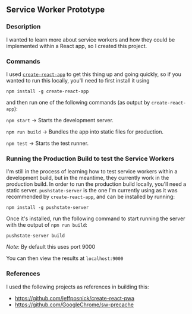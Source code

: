 ## Service Worker Prototype

### Description
I wanted to learn more about service workers and how they could be implemented within a React app, so I created this project.


### Commands
I used [`create-react-app`](https://github.com/facebookincubator/create-react-app) to get this thing up and going quickly, so if you wanted to run this locally, you'll need to first install it using

`npm install -g create-react-app`

and then run one of the following commands (as output by `create-react-app`):

`npm start` -> Starts the development server.

`npm run build` -> Bundles the app into static files for production.

`npm test` -> Starts the test runner.


### Running the Production Build to test the Service Workers
I'm still in the process of learning how to test service workers within a development build, but
in the meantime, they currently work in the production build.  In order to run the production build
locally, you'll need a static server. `pushstate-server` is the one I'm currently using as it was recommended by `create-react-app`, and can be installed by running:

`npm install -g pushstate-server`

Once it's installed, run the following command to start running the server with the output of `npm run build`:

`pushstate-server build`

*Note*: By default this uses port 9000

You can then view the results at `localhost:9000`


### References
I used the following projects as references in building this:

* https://github.com/jeffposnick/create-react-pwa
* https://github.com/GoogleChrome/sw-precache